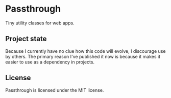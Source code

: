Passthrough
===========

Tiny utility classes for web apps.

Project state
-------------

Because I currently have no clue how this code will evolve, I discourage use by others. The primary reason I've published it now is because it makes it easier to use as a dependency in projects.

License
-------

Passthrough is licensed under the MIT license.